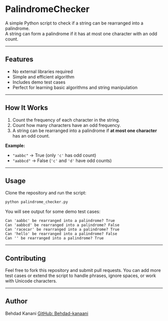 # PalindromeChecker

A simple Python script to check if a string can be rearranged into a palindrome.  
A string can form a palindrome if it has at most one character with an odd count.

---

## Features

- No external libraries required
- Simple and efficient algorithm
- Includes demo test cases
- Perfect for learning basic algorithms and string manipulation

---

## How It Works

1. Count the frequency of each character in the string.
2. Count how many characters have an odd frequency.
3. A string can be rearranged into a palindrome if **at most one character** has an odd count.

**Example:**

- `"aabbc"` → True  (only `'c'` has odd count)  
- `"aabbcd"` → False (`'c'` and `'d'` have odd counts)

---

## Usage

Clone the repository and run the script:

```bash
python palindrome_checker.py
````

You will see output for some demo test cases:

```
Can 'aabbc' be rearranged into a palindrome? True
Can 'aabbcd' be rearranged into a palindrome? False
Can 'racecar' be rearranged into a palindrome? True
Can 'hello' be rearranged into a palindrome? False
Can '' be rearranged into a palindrome? True
```

---

## Contributing

Feel free to fork this repository and submit pull requests.
You can add more test cases or extend the script to handle phrases, ignore spaces, or work with Unicode characters.

---

## Author

Behdad Kanani
[GitHub: Behdad-kanaani](https://github.com/Behdad-kanaani)
